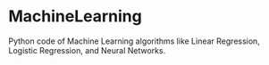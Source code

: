 # MachineLearning
Python code of Machine Learning algorithms like Linear Regression, Logistic Regression, and Neural Networks. 
